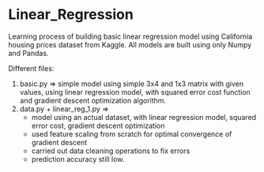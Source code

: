 # Linear_Regression

Learning process of building basic linear regression model using California housing prices dataset from Kaggle. All models are built using only Numpy and Pandas. 

Different files:
1. basic.py => simple model using simple 3x4 and 1x3 matrix with given values, using linear regression model, with squared error cost function and gradient descent optimization algorithm.
2. data.py + linear_reg_1.py =>
   - model using an actual dataset, with linear regression model, squared error cost, gradient descent optimization
   - used feature scaling from scratch for optimal convergence of gradient descent
   - carried out data cleaning operations to fix errors
   - prediction accuracy still low. 
